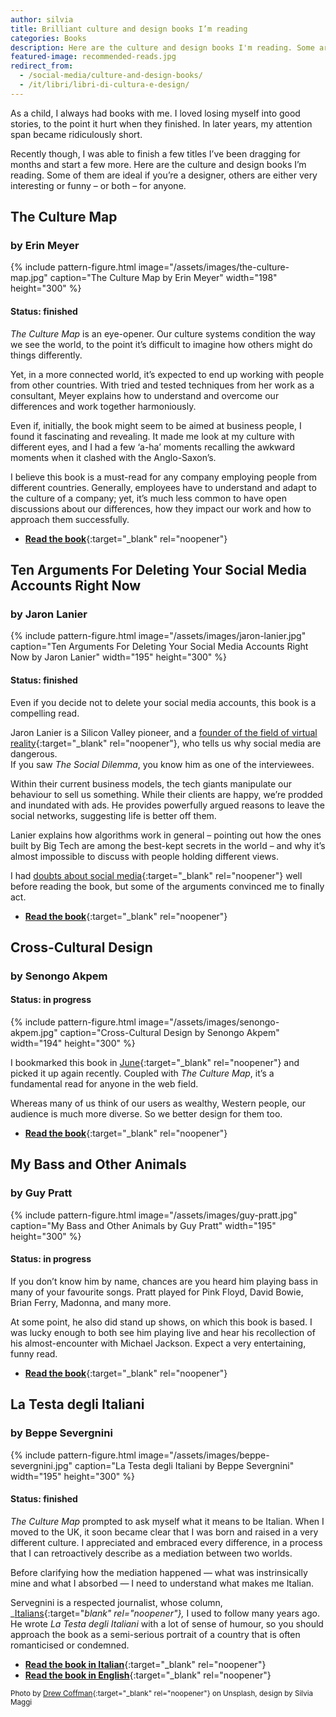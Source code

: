 ```yaml
---
author: silvia
title: Brilliant culture and design books I’m reading
categories: Books
description: Here are the culture and design books I'm reading. Some are ideal if you're a designer, others are either very interesting or funny – or both – for anyone.
featured-image: recommended-reads.jpg
redirect_from:
  - /social-media/culture-and-design-books/
  - /it/libri/libri-di-cultura-e-design/
---
```

As a child, I always had books with me. I loved losing myself into good stories, to the point it hurt when they finished. In later years, my attention span became ridiculously short.

<!--more-->

Recently though, I was able to finish a few titles I’ve been dragging for months and start a few more. Here are the culture and design books I’m reading. Some of them are ideal if you’re a designer, others are either very interesting or funny – or both – for anyone.

## The Culture Map

### by Erin Meyer

{% include pattern-figure.html image="/assets/images/the-culture-map.jpg" caption="The Culture Map by Erin Meyer" width="198" height="300" %}

#### Status: finished

_The Culture Map_ is an eye-opener. Our culture systems condition the way we see the world, to the point it’s difficult to imagine how others might do things differently.

Yet, in a more connected world, it’s expected to end up working with people from other countries. With tried and tested techniques from her work as a consultant, Meyer explains how to understand and overcome our differences and work together harmoniously.

Even if, initially, the book might seem to be aimed at business people, I found it fascinating and revealing. It made me look at my culture with different eyes, and I had a few ‘a-ha’ moments recalling the awkward moments when it clashed with the Anglo-Saxon’s.

I believe this book is a must-read for any company employing people from different countries. Generally, employees have to understand and adapt to the culture of a company; yet, it’s much less common to have open discussions about our differences, how they impact our work and how to approach them successfully.

* [**Read the book**](https://www.goodreads.com/book/show/22085568-the-culture-map){:target="_blank" rel="noopener"}

## Ten Arguments For Deleting Your Social Media Accounts Right Now

### by Jaron Lanier

{% include pattern-figure.html image="/assets/images/jaron-lanier.jpg" caption="Ten Arguments For Deleting Your Social Media Accounts Right Now by Jaron Lanier" width="195" height="300" %}

#### Status: finished

Even if you decide not to delete your social media accounts, this book is a compelling read.

Jaron Lanier is a Silicon Valley pioneer, and a [founder of the field of virtual reality](https://en.wikipedia.org/wiki/Jaron_Lanier){:target="_blank" rel="noopener"}, who tells us why social media are dangerous.  
If you saw _The Social Dilemma_, you know him as one of the interviewees.

Within their current business models, the tech giants manipulate our behaviour to sell us something. While their clients are happy, we’re prodded and inundated with ads. He provides powerfully argued reasons to leave the social networks, suggesting life is better off them.

Lanier explains how algorithms work in general – pointing out how the ones built by Big Tech are among the best-kept secrets in the world – and why it’s almost impossible to discuss with people holding different views.

I had [doubts about social media](https://silviamaggidesign.com/?cat_ID=630){:target="_blank" rel="noopener"} well before reading the book, but some of the arguments convinced me to finally act.

* [**Read the book**](https://www.goodreads.com/book/show/37830765-ten-arguments-for-deleting-your-social-media-accounts-right-now){:target="_blank" rel="noopener"}

## Cross-Cultural Design

### by Senongo Akpem

#### Status: in progress

{% include pattern-figure.html image="/assets/images/senongo-akpem.jpg" caption="Cross-Cultural Design by Senongo Akpem" width="194" height="300" %}

I bookmarked this book in [June](https://silviamaggidesign.com/books/design-community-solidarity/){:target="_blank" rel="noopener"} and picked it up again recently. Coupled with _The Culture Map_, it’s a fundamental read for anyone in the web field.

Whereas many of us think of our users as wealthy, Western people, our audience is much more diverse. So we better design for them too.

* [**Read the book**](https://www.goodreads.com/book/show/50655833-cross-cultural-design){:target="_blank" rel="noopener"}

## My Bass and Other Animals

### by Guy Pratt

{% include pattern-figure.html image="/assets/images/guy-pratt.jpg" caption="My Bass and Other Animals by Guy Pratt" width="195" height="300" %}

#### Status: in progress

If you don’t know him by name, chances are you heard him playing bass in many of your favourite songs. Pratt played for Pink Floyd, David Bowie, Brian Ferry, Madonna, and many more.

At some point, he also did stand up shows, on which this book is based. I was lucky enough to both see him playing live and hear his recollection of his almost-encounter with Michael Jackson. Expect a very entertaining, funny read.

* [**Read the book**](https://www.goodreads.com/book/show/2822087-my-bass-and-other-animals){:target="_blank" rel="noopener"}

## La Testa degli Italiani

### by Beppe Severgnini

{% include pattern-figure.html image="/assets/images/beppe-severgnini.jpg" caption="La Testa degli Italiani by Beppe Severgnini" width="195" height="300" %}

#### Status: finished

_The Culture Map_ prompted to ask myself what it means to be Italian. When I moved to the UK, it soon became clear that I was born and raised in a very different culture. I appreciated and embraced every difference, in a process that I can retroactively describe as a mediation between two worlds.

Before clarifying how the mediation happened — what was instrinsically mine and what I absorbed — I need to understand what makes me Italian.

Servegnini is a respected journalist, whose column, _[Italians](https://italians.corriere.it/){:target="_blank" rel="noopener"},_ I used to follow many years ago. He wrote _La Testa degli Italiani_ with a lot of sense of humour, so you should approach the book as a semi-serious portrait of a country that is often romanticised or condemned.

* [**Read the book in Italian**](https://www.goodreads.com/book/show/1564625.La_testa_degli_italiani){:target="_blank" rel="noopener"}
* [**Read the book in English**](https://www.goodreads.com/book/show/581712.La_Bella_Figura){:target="_blank" rel="noopener"}

<small>Photo by [Drew Coffman](https://unsplash.com/@drewcoffman){:target="_blank" rel="noopener"} on Unsplash, design by Silvia Maggi</small>
